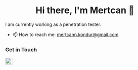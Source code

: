 <h1 align="center">Hi there, I'm Mertcan 👋</h1>

I am currently working as a penetration tester. 

- 📫 How to reach me: mertcann.kondur@gmail.com

### Get in Touch
[<img align="left" alt="LinkedIn" width="22px" src="https://cdn.jsdelivr.net/npm/simple-icons@v3/icons/linkedin.svg" />](https://www.linkedin.com/in/mertcankondur/)

